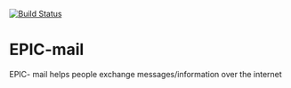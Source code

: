 [![Build Status](https://travis-ci.org/hustlaviola/EPIC-mail.svg?branch=develop)](https://travis-ci.org/hustlaviola/EPIC-mail)

# EPIC-mail
EPIC- mail helps people exchange messages/information over the internet
